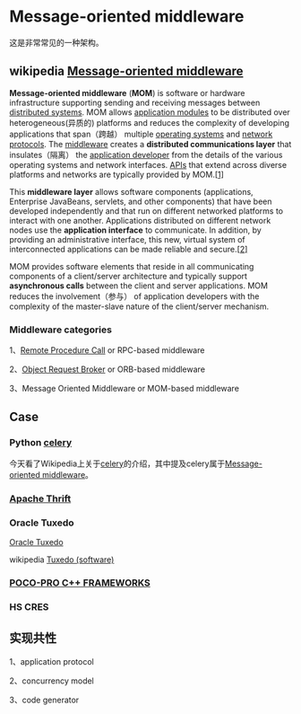 # Message-oriented middleware

这是非常常见的一种架构。

## wikipedia [Message-oriented middleware](https://en.wikipedia.org/wiki/Message-oriented_middleware)

**Message-oriented middleware** (**MOM**) is software or hardware infrastructure supporting sending and receiving messages between [distributed systems](https://en.wikipedia.org/wiki/Distributed_system). MOM allows [application modules](https://en.wikipedia.org/wiki/Modular_programming) to be distributed over heterogeneous(异质的) platforms and reduces the complexity of developing applications that span（跨越） multiple [operating systems](https://en.wikipedia.org/wiki/Operating_system) and [network protocols](https://en.wikipedia.org/wiki/Network_protocol). The [middleware](https://en.wikipedia.org/wiki/Middleware) creates a **distributed communications layer** that insulates（隔离） the [application developer](https://en.wikipedia.org/wiki/Application_developer) from the details of the various operating systems and network interfaces. [APIs](https://en.wikipedia.org/wiki/API) that extend across diverse platforms and networks are typically provided by MOM.[[1\]](https://en.wikipedia.org/wiki/Message-oriented_middleware#cite_note-1)

This **middleware layer** allows software components (applications, Enterprise JavaBeans, servlets, and other components) that have been developed independently and that run on different networked platforms to interact with one another. Applications distributed on different network nodes use the **application interface** to communicate. In addition, by providing an administrative interface, this new, virtual system of interconnected applications can be made reliable and secure.[[2\]](https://en.wikipedia.org/wiki/Message-oriented_middleware#cite_note-oracle-2)

MOM provides software elements that reside in all communicating components of a client/server architecture and typically support **asynchronous calls** between the client and server applications. MOM reduces the involvement（参与） of application developers with the complexity of the master-slave nature of the client/server mechanism.



### Middleware categories

1、[Remote Procedure Call](https://en.wikipedia.org/wiki/Remote_Procedure_Call) or RPC-based middleware

2、[Object Request Broker](https://en.wikipedia.org/wiki/Object_Request_Broker) or ORB-based middleware

3、Message Oriented Middleware or MOM-based middleware



## Case

### Python [celery](https://en.wikipedia.org/wiki/Celery_(software))

今天看了Wikipedia上关于[celery](https://en.wikipedia.org/wiki/Celery_(software))的介绍，其中提及celery属于[Message-oriented middleware](https://en.wikipedia.org/wiki/Message-oriented_middleware)。

### [Apache Thrift](http://en.wikipedia.org/wiki/Apache_Thrift)



### Oracle Tuxedo

[Oracle Tuxedo](https://www.oracle.com/middleware/technologies/tuxedo.html)

wikipedia [Tuxedo (software)](https://en.wikipedia.org/wiki/Tuxedo_(software))

### [POCO-PRO C++ FRAMEWORKS](https://pocoproject.org/pocopro.html)



### HS CRES



## 实现共性

1、application protocol

2、concurrency model

3、code generator
